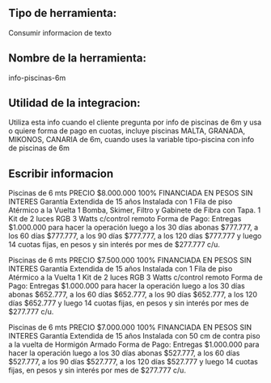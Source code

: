 ## Tipo de herramienta: 
Consumir informacion de texto

## Nombre de la herramienta:
info-piscinas-6m

## Utilidad de la integracion:
Utiliza esta info cuando el cliente pregunta por info de piscinas de 6m y usa o quiere forma de pago en cuotas, incluye piscinas MALTA, GRANADA, MIKONOS, CANARIA de 6m, cuando uses la variable tipo-piscina con info de piscinas de 6m

## Escribir informacion

Piscinas de 6 mts PRECIO $8.000.000 100% FINANCIADA EN PESOS SIN INTERES
Garantía Extendida de 15 años 
Instalada con 1 Fila de piso Atérmico a la Vuelta
1 Bomba, Skimer, Filtro y Gabinete de Fibra con Tapa.
1 Kit de 2 luces RGB 3 Watts c/control remoto
Forma de Pago: 
Entregas $1.000.000 para hacer la operación luego a los 30 días abonas $777.777, a los 60 días $777.777, a los 90 días $777.777, a los 120 días $777.777 y luego 14 cuotas fijas, en pesos y sin interés por mes de $277.777 c/u. 

Piscinas de 6 mts PRECIO $7.500.000 100% FINANCIADA EN PESOS SIN INTERES
Garantía Extendida de 15 años 
Instalada con 1 Fila de piso Atérmico a la Vuelta
1 Kit de 2 luces RGB 3 Watts c/control remoto
Forma de Pago: 
Entregas $1.000.000 para hacer la operación luego a los 30 días abonas $652.777, a los 60 días $652.777, a los 90 días $652.777, a los 120 días $652.777 y luego 14 cuotas fijas, en pesos y sin interés por mes de $277.777 c/u. 

Piscinas de 6 mts PRECIO $7.000.000 100% FINANCIADA EN PESOS SIN INTERES
Garantía Extendida de 15 años 
Instalada con 50 cm de contra piso a la vuelta de Hormigón Armado
Forma de Pago: 
Entregas $1.000.000 para hacer la operación luego a los 30 días abonas $527.777, a los 60 días $527.777, a los 90 días $527.777, a los 120 días $527.777 y luego 14 cuotas fijas, en pesos y sin interés por mes de $277.777 c/u. 


